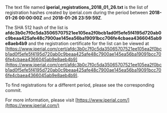 The text file named **iperial_registrations_2018_01_26.txt** is the list of registration hashes created by iperial.com during the period between **2018-01-26 00:00:00Z** and **2018-01-26 23:59:59Z**.

The SHA 512 hash of the list is **afdc3b0c7f0c5da35065707521ee105ea2f0bcb1ad0f5efe5f4195d720ab0c9beaa425afe48c7900ae145ea56ba19091bcc706fe4cbaea4366045ab9e8aeb4b9** and the registration certificate for the list can be viewed at [https://www.iperial.com/cert/afdc3b0c7f0c5da35065707521ee105ea2f0bcb1ad0f5efe5f4195d720ab0c9beaa425afe48c7900ae145ea56ba19091bcc706fe4cbaea4366045ab9e8aeb4b9](https://www.iperial.com/cert/afdc3b0c7f0c5da35065707521ee105ea2f0bcb1ad0f5efe5f4195d720ab0c9beaa425afe48c7900ae145ea56ba19091bcc706fe4cbaea4366045ab9e8aeb4b9).

To find registrations for a different period, please see the corresponding commit.

For more information, please visit [https://www.iperial.com/](https://www.iperial.com/)
